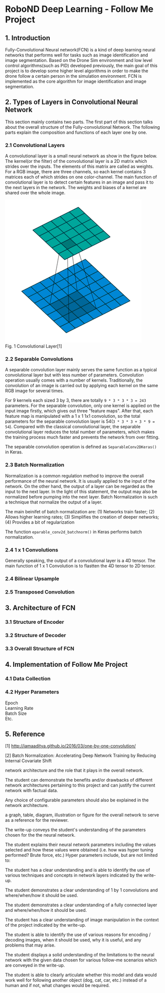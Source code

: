# RoboND Deep Learning - Follow Me Project


## 1. Introduction

Fully-Convolutional Neural network(FCN) is a kind of deep learning neural networks that performs well for tasks such as image identification and image segmentation. Based on the Drone Sim environment and low level control algorithms(such as PID) developed previously, the main goal of this project is to develop some higher level algorithms in order to make the drone follow a certain person in the simulation environment. FCN is implemented as the core algorithm for image identification and image segmentation.  

## 2. Types of Layers in Convolutional Neural Network  

This section mainly contains two parts. The first part of this section talks about the overall structure of the Fully-convolutional Network. The following parts explain the composition and functions of each layer one by one.  

### 2.1 Convolutional Layers  

A convolutional layer is a small neural network as show in the figure below.  The kernel(or the filter) of the convolutional layer is a 2D matrix which strides over the inputs. The elements of this matrix are called as weights. For a RGB image, there are three channels, so each kernel contains 3 matrices each of which strides on one color-channel. The main function of convolutional layer is to detect certain features in an image and pass it to the next layers in the network. The weights and biases of a kernel are shared over the whole image.  

![Convolutional Layer](/report/imgs/conv_layer.png "Fig. 1 Convolutional Layer[1]")  
Fig. 1 Convolutional Layer[1]  

### 2.2 Separable Convolutions  

A separable convolution layer mainly serves the same function as a typical convolutional layer but with less number of parameters. Convolution operation usually comes with a number of kernels. Traditionally, the convolution of an image is carried out by applying each kernel on the same RGB image for several times.  

For 9 kernels each sized 3 by 3, there are totally `9 * 3 * 3 * 3 = 243` parameters. For the separable convolution, only one kernel is applied on the input image firstly, which gives out three "feature maps". After that, each feature map is manipulated with a 1 x 1 1x1 convolution, so the total parameters for the separable convolution layer is 54(`3 * 3 * 3 + 3 * 9 = 54`).
Compared with the classical convolutional layer, the separable convolutional layer reduces the total number of parameters, which makes the training process much faster and prevents the network from over fitting.  

The separable convolution operation is defined as `SeparableConv2DKeras()` in Keras.

### 2.3 Batch Normalization  
Normalization is a common regulation method to improve the overall performance of the neural network. It is usually applied to the input of the network. On the other hand, the output of a layer can be regarded as the input to the next layer. In the light of this statement, the output may also be normalized before pumping into the next layer. Batch Normalization is such a technique that normalize the output of a layer.  

The main beinifet of batch normalization are: (1) Networks train faster; (2) Allows higher learning rates; (3) Simplifies the creation of deeper networks; (4) Provides a bit of regularization  

The function `eparable_conv2d_batchnorm()` in Keras performs batch normalization.  

### 2.4 1 x 1 Convolutions  
Generally speaking, the output of a convolutional layer is a 4D tensor. The main function of 1 x 1 Convolution is to flastten the 4D tensor to 2D tensor. 
### 2.4 Bilinear Upsample  

### 2.5 Transposed Convolution


## 3. Architecture of FCN  

### 3.1 Structure of Encoder  

### 3.2 Structure of Decoder  

### 3.3 Overall Structure of FCN  

## 4. Implementation of Follow Me Project  
### 4.1 Data Collection  
### 4.2 Hyper Parameters  
Epoch  
Learning Rate  
Batch Size  
Etc.  
## 5. Reference  
[1] http://iamaaditya.github.io/2016/03/one-by-one-convolution/  

[2] Batch Normalization: Accelerating Deep Network Training by Reducing Internal Covariate Shift  



network architecture and the role that it plays in the overall network.

The student can demonstrate the benefits and/or drawbacks of different network architectures pertaining to this project and can justify the current network with factual data.


Any choice of configurable parameters should also be explained in the network architecture.


a graph, table, diagram, illustration or figure for the overall network to serve as a reference for the reviewer.


The write-up conveys the student's understanding of the parameters chosen for the the neural network.

The student explains their neural network parameters including the values selected and how these values were obtained (i.e. how was hyper tuning performed? Brute force, etc.) Hyper parameters include, but are not limited to:




The student has a clear understanding and is able to identify the use of various techniques and concepts in network layers indicated by the write-up.

The student demonstrates a clear understanding of 1 by 1 convolutions and where/when/how it should be used.

The student demonstrates a clear understanding of a fully connected layer and where/when/how it should be used.

The student has a clear understanding of image manipulation in the context of the project indicated by the write-up.

The student is able to identify the use of various reasons for encoding / decoding images, when it should be used, why it is useful, and any problems that may arise.

The student displays a solid understanding of the limitations to the neural network with the given data chosen for various follow-me scenarios which are conveyed in the write-up.

The student is able to clearly articulate whether this model and data would work well for following another object (dog, cat, car, etc.) instead of a human and if not, what changes would be required.
